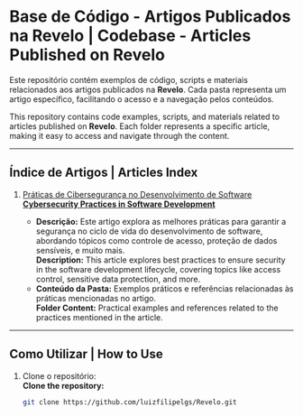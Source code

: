 # Base de Código - Artigos Publicados na Revelo | Codebase - Articles Published on Revelo

Este repositório contém exemplos de código, scripts e materiais relacionados aos artigos publicados na **Revelo**. Cada pasta representa um artigo específico, facilitando o acesso e a navegação pelos conteúdos.

This repository contains code examples, scripts, and materials related to articles published on **Revelo**. Each folder represents a specific article, making it easy to access and navigate through the content.

---

## Índice de Artigos | Articles Index

1. [Práticas de Cibersegurança no Desenvolvimento de Software](https://github.com/luizfilipelgs/Revelo/tree/main/Praticas-de-Cyberseguranca)  
   **[Cybersecurity Practices in Software Development](https://github.com/luizfilipelgs/Revelo/tree/main/Praticas-de-Cyberseguranca)**

   - **Descrição:** Este artigo explora as melhores práticas para garantir a segurança no ciclo de vida do desenvolvimento de software, abordando tópicos como controle de acesso, proteção de dados sensíveis, e muito mais.  
     **Description:** This article explores best practices to ensure security in the software development lifecycle, covering topics like access control, sensitive data protection, and more.
   - **Conteúdo da Pasta:** Exemplos práticos e referências relacionadas às práticas mencionadas no artigo.  
     **Folder Content:** Practical examples and references related to the practices mentioned in the article.

---

## Como Utilizar | How to Use

1. Clone o repositório:  
   **Clone the repository:**
   ```bash
   git clone https://github.com/luizfilipelgs/Revelo.git
